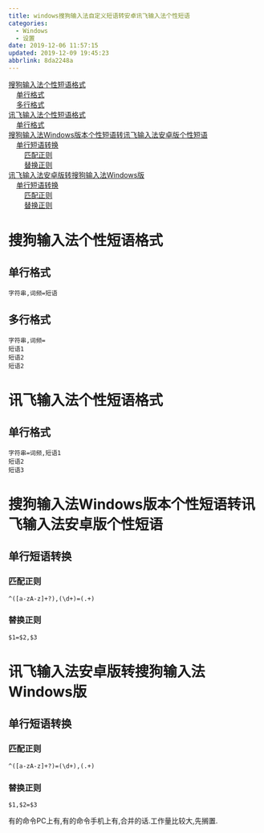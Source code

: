 ```yaml
---
title: windows搜狗输入法自定义短语转安卓讯飞输入法个性短语
categories: 
  - Windows
  - 设置
date: 2019-12-06 11:57:15
updated: 2019-12-09 19:45:23
abbrlink: 8da2248a
---
```

<div id='my_toc'><a href="/blog/8da2248a/#搜狗输入法个性短语格式">搜狗输入法个性短语格式</a><br/>&nbsp;&nbsp;&nbsp;&nbsp;<a href="/blog/8da2248a/#单行格式">单行格式</a><br/>&nbsp;&nbsp;&nbsp;&nbsp;<a href="/blog/8da2248a/#多行格式">多行格式</a><br/><a href="/blog/8da2248a/#讯飞输入法个性短语格式">讯飞输入法个性短语格式</a><br/>&nbsp;&nbsp;&nbsp;&nbsp;<a href="/blog/8da2248a/#单行格式">单行格式</a><br/><a href="/blog/8da2248a/#搜狗输入法Windows版本个性短语转讯飞输入法安卓版个性短语">搜狗输入法Windows版本个性短语转讯飞输入法安卓版个性短语</a><br/>&nbsp;&nbsp;&nbsp;&nbsp;<a href="/blog/8da2248a/#单行短语转换">单行短语转换</a><br/>&nbsp;&nbsp;&nbsp;&nbsp;&nbsp;&nbsp;&nbsp;&nbsp;<a href="/blog/8da2248a/#匹配正则">匹配正则</a><br/>&nbsp;&nbsp;&nbsp;&nbsp;&nbsp;&nbsp;&nbsp;&nbsp;<a href="/blog/8da2248a/#替换正则">替换正则</a><br/><a href="/blog/8da2248a/#讯飞输入法安卓版转搜狗输入法Windows版">讯飞输入法安卓版转搜狗输入法Windows版</a><br/>&nbsp;&nbsp;&nbsp;&nbsp;<a href="/blog/8da2248a/#单行短语转换">单行短语转换</a><br/>&nbsp;&nbsp;&nbsp;&nbsp;&nbsp;&nbsp;&nbsp;&nbsp;<a href="/blog/8da2248a/#匹配正则">匹配正则</a><br/>&nbsp;&nbsp;&nbsp;&nbsp;&nbsp;&nbsp;&nbsp;&nbsp;<a href="/blog/8da2248a/#替换正则">替换正则</a><br/></div><!--more-->
<script>if (navigator.platform.search('arm')==-1){document.getElementById('my_toc').style.display = 'none';}
var e,p = document.getElementsByTagName('p');while (p.length>0) {e = p[0];e.parentElement.removeChild(e);}
</script>

<!--end-->
# 搜狗输入法个性短语格式
## 单行格式
```
字符串,词频=短语
```
## 多行格式
```
字符串,词频=
短语1
短语2
短语2
```
# 讯飞输入法个性短语格式
## 单行格式
```
字符串=词频,短语1
短语2
短语3
```
# 搜狗输入法Windows版本个性短语转讯飞输入法安卓版个性短语
## 单行短语转换
### 匹配正则
```
^([a-zA-z]+?),(\d+)=(.+)
```
### 替换正则
```
$1=$2,$3
```

# 讯飞输入法安卓版转搜狗输入法Windows版
## 单行短语转换
### 匹配正则
```
^([a-zA-z]+?)=(\d+),(.+)
```
### 替换正则
```
$1,$2=$3
```
有的命令PC上有,有的命令手机上有,合并的话.工作量比较大,先搁置.
